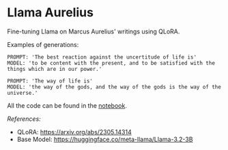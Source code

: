 # Llama Aurelius
Fine-tuning Llama on Marcus Aurelius' writings using QLoRA.

Examples of generations:

```
PROMPT: 'The best reaction against the uncertitude of life is'
MODEL: 'to be content with the present, and to be satisfied with the things which are in our power.'
```

```
PROMPT: 'The way of life is'
MODEL: 'the way of the gods, and the way of the gods is the way of the universe.'
```

All the code can be found in the [notebook](nb.ipynb).

*References:*
- QLoRA: https://arxiv.org/abs/2305.14314
- Base Model: https://huggingface.co/meta-llama/Llama-3.2-3B
